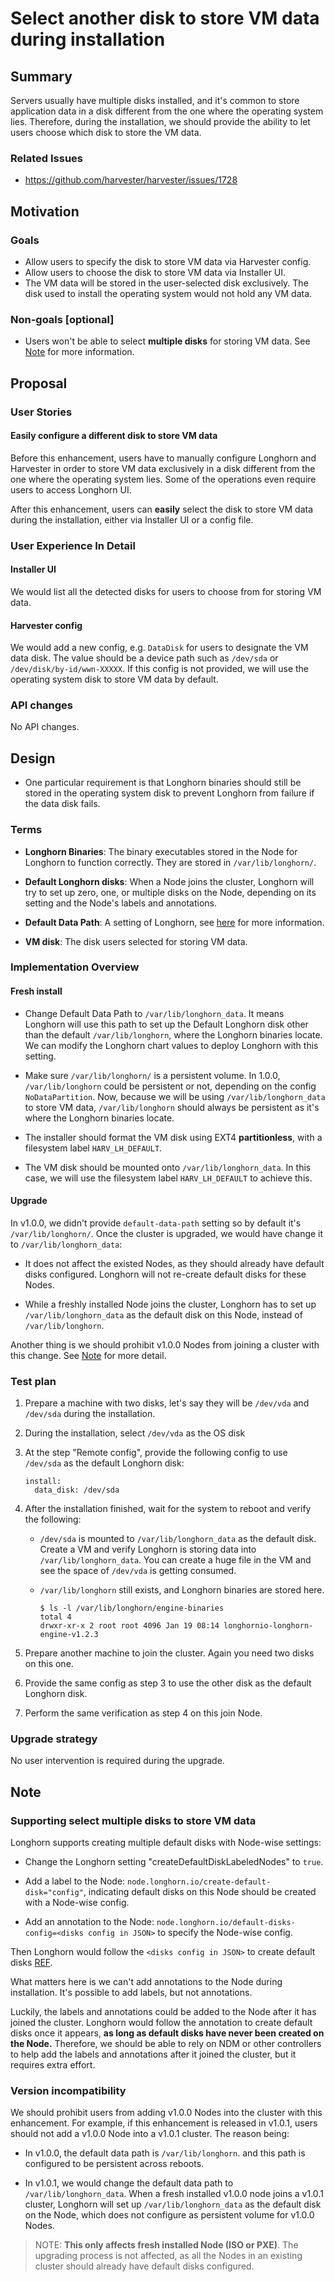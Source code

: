 # Select another disk to store VM data during installation

## Summary

Servers usually have multiple disks installed, and it's common to store application data in a disk
different from the one where the operating system lies. Therefore, during the installation,
we should provide the ability to let users choose which disk to store the VM data.

### Related Issues

- https://github.com/harvester/harvester/issues/1728

## Motivation

### Goals

- Allow users to specify the disk to store VM data via Harvester config.
- Allow users to choose the disk to store VM data via Installer UI.
- The VM data will be stored in the user-selected disk exclusively.
  The disk used to install the operating system would not hold any VM data.

### Non-goals [optional]

- Users won't be able to select **multiple disks** for storing VM data.
  See [Note](#supporting-select-multiple-disks-to-store-vm-data) for more information.

## Proposal

### User Stories

#### Easily configure a different disk to store VM data

Before this enhancement, users have to manually configure Longhorn and Harvester in order to store
VM data exclusively in a disk different from the one where the operating system lies.
Some of the operations even require users to access Longhorn UI.

After this enhancement,
users can **easily** select the disk to store VM data during the installation,
either via Installer UI or a config file.

### User Experience In Detail

#### Installer UI
We would list all the detected disks for users to choose from for storing VM data.

#### Harvester config
We would add a new config, e.g. `DataDisk` for users to designate the VM data disk.
The value should be a device path such as `/dev/sda` or `/dev/disk/by-id/wwn-XXXXX`.
If this config is not provided, we will use the operating system disk to store VM data by default.

### API changes

No API changes.

## Design

- One particular requirement is that Longhorn binaries should still be stored in the operating system
  disk to prevent Longhorn from failure if the data disk fails.

### Terms

- **Longhorn Binaries**:
  The binary executables stored in the Node for Longhorn to function correctly.
  They are stored in `/var/lib/longhorn/`.

- **Default Longhorn disks**:
  When a Node joins the cluster,
  Longhorn will try to set up zero, one, or multiple disks on the Node,
  depending on its setting and the Node's labels and annotations.

- **Default Data Path**:
  A setting of Longhorn,
  see [here](https://longhorn.io/docs/1.2.3/references/settings/#default-data-path)
  for more information.

- **VM disk**:
  The disk users selected for storing VM data.

### Implementation Overview

#### Fresh install
- Change Default Data Path to `/var/lib/longhorn_data`.
  It means Longhorn will use this path to set up the Default Longhorn disk other than the default
  `/var/lib/longhorn`, where the Longhorn binaries locate.
  We can modify the Longhorn chart values to deploy Longhorn with this setting.

- Make sure `/var/lib/longhorn/` is a persistent volume.
  In 1.0.0, `/var/lib/longhorn` could be persistent or not,
  depending on the config `NoDataPartition`. Now, because we will be using
  `/var/lib/longhorn_data` to store VM data, `/var/lib/longhorn` should always be persistent
  as it's where the Longhorn binaries locate.

- The installer should format the VM disk using EXT4 **partitionless**,
  with a filesystem label `HARV_LH_DEFAULT`.

- The VM disk should be mounted onto `/var/lib/longhorn_data`. In this case,
  we will use the filesystem label `HARV_LH_DEFAULT` to achieve this.

#### Upgrade

In v1.0.0, we didn't provide `default-data-path` setting so by default it's `/var/lib/longhorn/`.
Once the cluster is upgraded, we would have change it to `/var/lib/longhorn_data`:

- It does not affect the existed Nodes, as they should already have default disks configured.
  Longhorn will not re-create default disks for these Nodes.


- While a freshly installed Node joins the cluster, Longhorn has to set up `/var/lib/longhorn_data`
  as the default disk on this Node, instead of `/var/lib/longhorn`.

Another thing is we should prohibit v1.0.0 Nodes from joining a cluster with this change.
See [Note](#version-incompatibility) for more detail.

### Test plan

1. Prepare a machine with two disks, let's say they will be `/dev/vda` and `/dev/sda`
  during the installation.

2. During the installation, select `/dev/vda` as the OS disk

3. At the step "Remote config", provide the following config to use `/dev/sda`
  as the default Longhorn disk:
    ```
    install:
      data_disk: /dev/sda
    ```

4. After the installation finished, wait for the system to reboot and verify the following:
    - `/dev/sda` is mounted to `/var/lib/longhorn_data` as the default disk.
      Create a VM and verify Longhorn is storing data into `/var/lib/longhorn_data`.
      You can create a huge file in the VM and see the space of `/dev/vda` is getting consumed.

    - `/var/lib/longhorn` still exists, and Longhorn binaries are stored here.
        ```
        $ ls -l /var/lib/longhorn/engine-binaries
        total 4
        drwxr-xr-x 2 root root 4096 Jan 19 08:14 longhornio-longhorn-engine-v1.2.3
        ```

5. Prepare another machine to join the cluster. Again you need two disks on this one.

6. Provide the same config as step 3 to use the other disk as the default Longhorn disk.

7. Perform the same verification as step 4 on this join Node.

### Upgrade strategy

No user intervention is required during the upgrade.

## Note

### Supporting select multiple disks to store VM data
Longhorn supports creating multiple default disks with Node-wise settings:

- Change the Longhorn setting "createDefaultDiskLabeledNodes" to `true`.

- Add a label to the Node: `node.longhorn.io/create-default-disk="config"`,
  indicating default disks on this Node should be created with a Node-wise config.

- Add an annotation to the Node: `node.longhorn.io/default-disks-config=<disks config in JSON>`
  to specify the Node-wise config.

Then Longhorn would follow the `<disks config in JSON>` to create default disks
[REF](https://longhorn.io/docs/1.2.3/advanced-resources/default-disk-and-node-config/#customizing-default-disks-for-new-nodes).

What matters here is we can't add annotations to the Node during installation.
It's possible to add labels, but not annotations.

Luckily, the labels and annotations could be added to the Node after it has joined the cluster.
Longhorn would follow the annotation to create default disks once it appears,
**as long as default disks have never been created on the Node.**
Therefore, we should be able to rely on NDM or other controllers to
help add the labels and annotations after it joined the cluster, but it requires extra effort.

### Version incompatibility
We should prohibit users from adding v1.0.0 Nodes into the cluster with this enhancement.
For example, if this enhancement is released in v1.0.1,
users should not add a v1.0.0 Node into a v1.0.1 cluster. The reason being:

- In v1.0.0, the default data path is `/var/lib/longhorn`.
  and this path is configured to be persistent across reboots.

- In v1.0.1, we would change the default data path to `/var/lib/longhorn_data`.
  When a fresh installed v1.0.0 node joins a v1.0.1 cluster,
  Longhorn will set up `/var/lib/longhorn_data` as the default disk on the Node,
  which does not configure as persistent volume for v1.0.0 Nodes.

> NOTE: **This only affects fresh installed Node (ISO or PXE)**.
> The upgrading process is not affected,
> as all the Nodes in an existing cluster should already have default disks configured.
